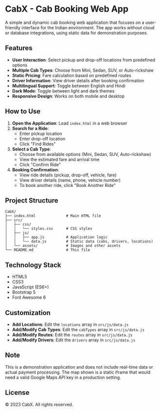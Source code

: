 # CabX - Cab Booking Web App

A simple and dynamic cab booking web application that focuses on a user-friendly interface for the Indian environment. The app works without cloud or database integrations, using static data for demonstration purposes.

## Features

- **User Interaction**: Select pickup and drop-off locations from predefined options
- **Multiple Cab Types**: Choose from Mini, Sedan, SUV, or Auto-rickshaw
- **Static Pricing**: Fare calculation based on predefined routes
- **Driver Information**: View driver details after booking confirmation
- **Multilingual Support**: Toggle between English and Hindi
- **Dark Mode**: Toggle between light and dark themes
- **Responsive Design**: Works on both mobile and desktop

## How to Use

1. **Open the Application**: Load `index.html` in a web browser
2. **Search for a Ride**:
   - Enter pickup location
   - Enter drop-off location
   - Click "Find Rides"
3. **Select a Cab Type**:
   - Choose from available options (Mini, Sedan, SUV, Auto-rickshaw)
   - View the estimated fare and arrival time
   - Click "Confirm Ride"
4. **Booking Confirmation**:
   - View ride details (pickup, drop-off, vehicle, fare)
   - View driver details (name, phone, vehicle number)
   - To book another ride, click "Book Another Ride"

## Project Structure

```
CabX/
├── index.html              # Main HTML file
├── src/
│   ├── css/
│   │   └── styles.css      # CSS styles
│   ├── js/
│   │   ├── app.js          # Application logic
│   │   └── data.js         # Static data (cabs, drivers, locations)
│   └── assets/             # Images and other assets
└── README.md               # This file
```

## Technology Stack

- HTML5
- CSS3
- JavaScript (ES6+)
- Bootstrap 5
- Font Awesome 6

## Customization

- **Add Locations**: Edit the `locations` array in `src/js/data.js`
- **Add/Modify Cab Types**: Edit the `cabTypes` array in `src/js/data.js`
- **Add/Modify Routes**: Edit the `routes` array in `src/js/data.js`
- **Add/Modify Drivers**: Edit the `drivers` array in `src/js/data.js`

## Note

This is a demonstration application and does not include real-time data or actual payment processing. The map shown is a static iframe that would need a valid Google Maps API key in a production setting.

## License

© 2023 CabX. All rights reserved. 